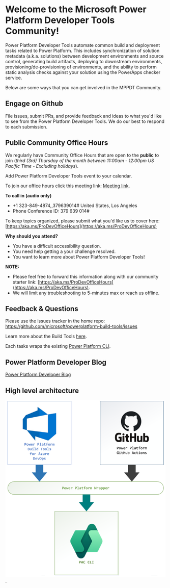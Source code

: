 # Welcome to the Microsoft Power Platform Developer Tools Community!



Power Platform Developer Tools automate common build and deployment tasks related to Power Platform.
This includes synchronization of solution metadata (a.k.a. solutions) between development environments and source control,
generating build artifacts, deploying to downstream environments, provisioning/de-provisioning of environments,
and the ability to perform static analysis checks against your solution using the PowerApps checker service.

Below are some ways that you can get involved in the MPPDT Community.

## Engage on Github

File issues, submit PRs, and provide feedback and ideas to what you'd like to see from the Power Platform Developer Tools.
We do our best to respond to each submission.

## Public Community Office Hours

We regularly have Community Office Hours that are open to the **public** to join (_third (3rd) Thursday of the month between 11:00am - 12:00pm US Pacific Time - Excluding holidays_). 

Add Power Platform Developer Tools event to your calendar. 

To join our office hours click this meeting link: [Meeting link](https://teams.microsoft.com/l/meetup-join/19%3ameeting_OWU2ZjljNTItOGFhYy00ZWM5LTk2YmEtYmNjYmMxODY0N2E4%40thread.v2/0?context=%7b%22Tid%22%3a%2272f988bf-86f1-41af-91ab-2d7cd011db47%22%2c%22Oid%22%3a%22044be130-b504-4a44-a3b6-47e75194f2dc%22%7d).

**To call in (audio only)**
- +1 323-849-4874,,379639014#   United States, Los Angeles
- Phone Conference ID: 379 639 014# 

To keep topics organized, please submit what you'd like us to cover here:
[https://aka.ms/ProDevOfficeHours](https://aka.ms/ProDevOfficeHours)

**Why should you attend?**
- You have a difficult accessibility question.
- You need help getting a your challenge resolved.
- You want to learn more about Power Platform Developer Tools!

**NOTE:** 
- Please feel free to forward this information along with our community starter link: [https://aka.ms/ProDevOfficeHours](https://aka.ms/ProDevOfficeHours).
- We will limit any troubleshooting to 5-minutes max or reach us offline.

<!-- (If you are unable to make it live, all meetings will be recorded and posted online.) -->

## Feedback & Questions

Please use the issues tracker in the home repo: <https://github.com/microsoft/powerplatform-build-tools/issues>

Learn more about the Build Tools [here](https://aka.ms/buildtoolsdoc).

Each tasks wraps the existing [Power Platform CLI](https://aka.ms/PowerPlatformCLI).

## Power Platform Developer Blog

[Power Platform Developer Blog](https://devblogs.microsoft.com/powerplatform/)

## High level architecture

![High level architecture](docs/Architecture.png).
